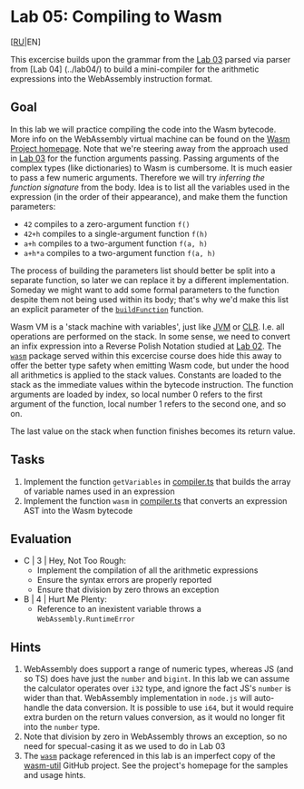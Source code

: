 # Lab 05: Compiling to Wasm

[[RU](README.ru.md)|EN]

This excercise builds upon the grammar from the [Lab 03](../lab03/) parsed via parser from [Lab 04] (../lab04/) to build a mini-compiler for the arithmetic expressions into the WebAssembly instruction format.

## Goal

In this lab we will practice compiling the code into the Wasm bytecode. More info on the WebAssembly virtual machine can be found on the [Wasm Project homepage][wasm].
Note that we're steering away from the approach used in [Lab 03](../lab03) for the function arguments passing.
Passing arguments of the complex types (like dictionaries) to Wasm is cumbersome. It is much easier to pass a few numeric arguments.
Therefore we will try *inferring the function signature* from the body.
Idea is to list all the variables used in the expression (in the order of their appearance), and make them the function parameters:

- `42` compiles to a zero-argument function `f()`
- `42+h` compiles to a single-argument function `f(h)`
- `a+h` compiles to a two-argument function `f(a, h)`
- `a+h*a` compiles to a two-argument function `f(a, h)`

The process of building the parameters list should better be split into a separate function, so later we can replace it by a different implementation. Someday we might want to add some formal parameters to the function despite them not being used within its body; that's why we'd make this list an explicit parameter of the [`buildFunction`](src/compiler.ts) function.

Wasm VM is a 'stack machine with variables', just like [JVM] or [CLR].
I.e. all operations are performed on the stack. In some sense, we need to convert an infix expression into a Reverse Polish Notation studied at [Lab 02](../lab02/). The [`wasm`](../wasm/) package served within this excercise course does hide this away to offer the better type safety when emitting Wasm code, but under the hood all arithmetics is applied to the stack values.
Constants are loaded to the stack as the immediate values within the bytecode instruction. The function arguments are loaded by index, so local number 0 refers to the first argument of the function, local number 1 refers to the second one, and so on.

The last value on the stack when function finishes becomes its return value.

## Tasks

1. Implement the function `getVariables` in [compiler.ts](src/compiler.ts) that builds the array of variable names used in an expression
2. Implement the function `wasm` in [compiler.ts](src/compiler.ts) that converts an expression AST into the Wasm bytecode

## Evaluation

- C | 3 | Hey, Not Too Rough:
  - Implement the compilation of all the arithmetic expressions
  - Ensure the syntax errors are properly reported
  - Ensure that division by zero throws an exception
- B | 4 | Hurt Me Plenty:
  - Reference to an inexistent variable throws a `WebAssembly.RuntimeError`

## Hints

1. WebAssembly does support a range of numeric types, whereas JS (and so TS) does have just the `number` and `bigint`. In this lab we can assume the calculator operates over `i32` type, and ignore the fact JS's `number` is wider than that. WebAssembly implementation in `node.js` will auto-handle the data conversion. It is possible to use `i64`, but it would require extra burden on the return values conversion, as it would no longer fit into the `number` type.
2. Note that division by zero in WebAssembly throws an exception, so no need for specual-casing it as we used to do in Lab 03
3. The [`wasm`](../wasm/) package referenced in this lab is an imperfect copy of the [wasm-util] GitHub project. See the project's homepage for the samples and usage hints.

[wasm]: https://webassembly.org/
[JVM]: https://docs.oracle.com/javase/specs/jvms/se8/html/
[CLR]: https://www.ecma-international.org/wp-content/uploads/ECMA-335_6th_edition_june_2012.pdf
[wasm-util]: https://github.com/rsms/wasm-util
